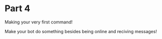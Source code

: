 # Part 4
Making your very first command!

Make your bot do something besides being online and reciving messages!
